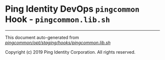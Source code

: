
# Ping Identity DevOps `pingcommon` Hook - `pingcommon.lib.sh`

---
This document auto-generated from _[pingcommon/opt/staging/hooks/pingcommon.lib.sh](https://github.com/pingidentity/pingidentity-docker-builds/blob/master/pingcommon/opt/staging/hooks/pingcommon.lib.sh)_

Copyright (c)  2019 Ping Identity Corporation. All rights reserved.
